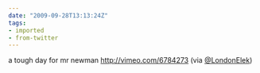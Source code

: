 ```yaml
---
date: "2009-09-28T13:13:24Z"
tags:
- imported
- from-twitter
---
```

a tough day for mr newman http://vimeo.com/6784273 \(via [@LondonElek](https://twitter.com/LondonElek)\)
